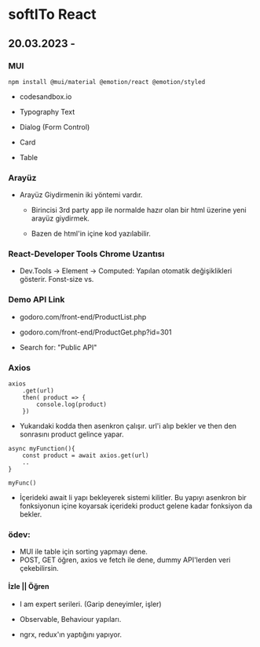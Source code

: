 # softITo React 

## 20.03.2023 - 

### MUI

    npm install @mui/material @emotion/react @emotion/styled

-   codesandbox.io
    
-   Typography
    Text

-   Dialog (Form Control)
-   Card

-   Table

### Arayüz

-   Arayüz Giydirmenin iki yöntemi vardır.
    
    -   Birincisi 3rd party app ile normalde hazır olan bir html üzerine yeni arayüz giydirmek.

    -   Bazen de html'in içine kod yazılabilir.

### React-Developer Tools Chrome Uzantısı

-   Dev.Tools -> Element -> Computed:
        Yapılan otomatik değişiklikleri gösterir. Fonst-size vs.

### Demo API Link

-   godoro.com/front-end/ProductList.php
-   godoro.com/front-end/ProductGet.php?id=301

-   Search for: "Public API"

### Axios

    axios
        .get(url)
        then( product => {
            console.log(product)
        })

-    Yukarıdaki kodda then asenkron çalışır. url'i alıp bekler ve then den sonrasını product gelince yapar.

    async myFunction(){
        const product = await axios.get(url)
        ..
    }

    myFunc()

-   İçerideki await li yapı bekleyerek sistemi kilitler. Bu yapıyı asenkron bir fonksiyonun içine koyarsak içerideki product gelene kadar fonksiyon da bekler.

### ödev:

-   MUI ile table için sorting yapmayı dene.
-   POST, GET öğren, axios ve fetch ile dene, dummy API'lerden veri çekebilirsin.

#### İzle || Öğren

-   I am expert serileri. (Garip deneyimler, işler)
-   Observable, Behaviour yapıları.

-   ngrx, redux'ın yaptığını yapıyor.